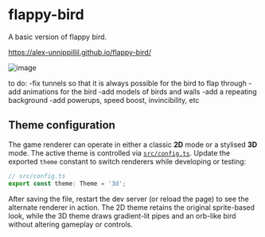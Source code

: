 # flappy-bird
A basic version of flappy bird.

https://alex-unnippillil.github.io/flappy-bird/

 ![image](https://github.com/Alex-Unnippillil/flappy-bird/assets/24538548/fd714539-124e-4703-87a2-c4d82f7dcd59)


to do:
-fix tunnels so that it is always possible for the bird to flap through
-add animations for the bird
-add models of birds and walls
-add a repeating background
-add powerups, speed boost, invincibility, etc

## Theme configuration

The game renderer can operate in either a classic **2D** mode or a stylised **3D** mode. The active theme is controlled via [`src/config.ts`](./src/config.ts). Update the exported `theme` constant to switch renderers while developing or testing:

```ts
// src/config.ts
export const theme: Theme = '3d';
```

After saving the file, restart the dev server (or reload the page) to see the alternate renderer in action. The 2D theme retains the original sprite-based look, while the 3D theme draws gradient-lit pipes and an orb-like bird without altering gameplay or controls.
